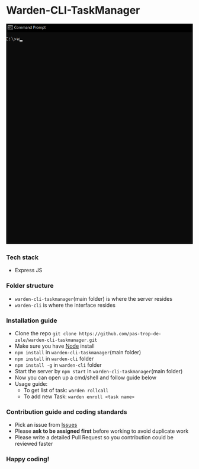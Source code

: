 # Warden-CLI-TaskManager
![Demo](animated_demo.gif)

### Tech stack
- Express JS

### Folder structure
- ```warden-cli-taskmanager```(main folder) is where the server resides
- ```warden-cli``` is where the interface resides

### Installation guide
- Clone the repo ```git clone https://github.com/pas-trop-de-zele/warden-cli-taskmanager.git```
- Make sure you have [Node](https://nodejs.org/en/) install 
- ```npm install``` in ```warden-cli-taskmanager```(main folder) 
- ```npm install``` in ```warden-cli``` folder
- ```npm install -g``` in ```warden-cli``` folder
- Start the server by ```npm start``` in ```warden-cli-taskmanager```(main folder)
- Now you can open up a cmd/shell and follow guide below
- Usage guide:
  - To get list of task: ```warden rollcall```
  - To add new Task: ```warden enroll <task name>```

### Contribution guide and coding standards
- Pick an issue from [Issues](https://github.com/pas-trop-de-zele/warden-cli-taskmanager/issues)
- Please **ask to be assigned first** before working to avoid duplicate work
- Please write a detailed Pull Request so you contribution could be reviewed faster

### Happy coding!


